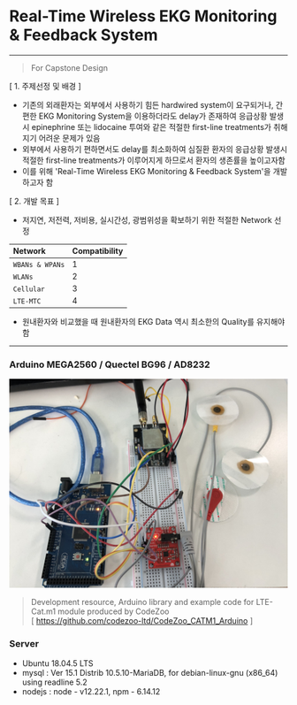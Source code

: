 # Real-Time Wireless EKG Monitoring & Feedback System
-------------
> For Capstone Design


[ 1. 주제선정 및 배경 ]
- 기존의 외래환자는 외부에서 사용하기 힘든 hardwired system이 요구되거나, 간편한 EKG Monitoring System을 이용하더라도 delay가 존재하여 응급상황 발생시 epinephrine 또는 lidocaine 투여와 같은 적절한 first-line treatments가 취해지기 어려운 문제가 있음
- 외부에서 사용하기 편하면서도 delay를 최소화하여 심질환 환자의 응급상황 발생시 적절한 first-line treatments가 이루어지게 하므로서 환자의 생존률을 높이고자함
- 이를 위해 'Real-Time Wireless EKG Monitoring & Feedback System'을 개발하고자 함

[ 2. 개발 목표 ]
- 저지연, 저전력, 저비용, 실시간성, 광범위성을 확보하기 위한 적절한 Network 선정

|Network|Compatibility|
|:---|:---|
|`WBANs & WPANs`|1|
|`WLANs`|2|
|`Cellular`|3|
|`LTE-MTC`|4|

- 원내환자와 비교했을 때 원내환자의 EKG Data 역시 최소한의 Quality를 유지해야함

-------------
### Arduino MEGA2560 / Quectel BG96 / AD8232
<img src="/Img/product.jpg">

> Development resource, Arduino library and example code for LTE-Cat.m1 module produced by CodeZoo   
> [ https://github.com/codezoo-ltd/CodeZoo_CATM1_Arduino ]

### Server
- Ubuntu 18.04.5 LTS   
- mysql : Ver 15.1 Distrib 10.5.10-MariaDB, for debian-linux-gnu (x86_64) using readline 5.2   
- nodejs : node - v12.22.1, npm - 6.14.12   
